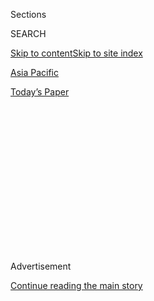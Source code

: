 <div id="app">

<div>

<div>

<div>

<div class="NYTAppHideMasthead css-1q2w90k e1suatyy0">

<div class="section css-ui9rw0 e1suatyy2">

<div class="css-eph4ug er09x8g0">

<div class="css-6n7j50">

</div>

<span class="css-1dv1kvn">Sections</span>

<div class="css-10488qs">

<span class="css-1dv1kvn">SEARCH</span>

</div>

[Skip to content](#site-content)[Skip to site index](#site-index)

</div>

<div id="masthead-section-label" class="css-1wr3we4 eaxe0e00">

[Asia
Pacific](https://www.nytimes.com/section/world/asia)

</div>

<div class="css-10698na e1huz5gh0">

</div>

</div>

<div id="masthead-bar-one" class="section hasLinks css-15hmgas e1csuq9d3">

<div class="css-uqyvli e1csuq9d0">

</div>

<div class="css-1uqjmks e1csuq9d1">

</div>

<div class="css-9e9ivx">

[](https://myaccount.nytimes.com/auth/login?response_type=cookie&client_id=vi)

</div>

<div class="css-1bvtpon e1csuq9d2">

[Today’s
Paper](https://www.nytimes.com/section/todayspaper)

</div>

</div>

</div>

</div>

<div data-aria-hidden="false">

<div id="site-content" data-role="main">

<div>

<div class="css-1aor85t" style="opacity:0.000000001;z-index:-1;visibility:hidden">

<div class="css-1hqnpie">

<div class="css-epjblv">

<span class="css-17xtcya">[Asia
Pacific](/section/world/asia)</span><span class="css-x15j1o">|</span><span class="css-fwqvlz">Trump
and Abe to Talk: Why They Are Meeting and What They’ll
Discuss</span>

</div>

<div class="css-k008qs">

<div class="css-1iwv8en">

<span class="css-18z7m18"></span>

<div>

</div>

</div>

<span class="css-1n6z4y">https://nyti.ms/2k910js</span>

<div class="css-1705lsu">

<div class="css-4xjgmj">

<div class="css-4skfbu" data-role="toolbar" data-aria-label="Social Media Share buttons, Save button, and Comments Panel with current comment count" data-testid="share-tools">

  - 
  - 
  - 
  - 
    
    <div class="css-6n7j50">
    
    </div>

  - 

</div>

</div>

</div>

</div>

</div>

</div>

<div class="css-13pd83m">

</div>

<div id="top-wrapper" class="css-1sy8kpn">

<div id="top-slug" class="css-l9onyx">

Advertisement

</div>

[Continue reading the main
story](#after-top)

<div class="ad top-wrapper" style="text-align:center;height:100%;display:block;min-height:250px">

<div id="top" class="place-ad" data-position="top" data-size-key="top">

</div>

</div>

<div id="after-top">

</div>

</div>

<div id="sponsor-wrapper" class="css-1hyfx7x">

<div id="sponsor-slug" class="css-19vbshk">

Supported by

</div>

[Continue reading the main
story](#after-sponsor)

<div id="sponsor" class="ad sponsor-wrapper" style="text-align:center;height:100%;display:block">

</div>

<div id="after-sponsor">

</div>

</div>

<div class="css-1vkm6nb ehdk2mb0">

# Trump and Abe to Talk: Why They Are Meeting and What They’ll Discuss

</div>

<div class="css-79elbk" data-testid="photoviewer-wrapper">

<div class="css-z3e15g" data-testid="photoviewer-wrapper-hidden">

</div>

<div class="css-1a48zt4 ehw59r15" data-testid="photoviewer-children">

![<span class="css-16f3y1r e13ogyst0" data-aria-hidden="true">Prime
Minister Shinzo Abe of Japan during a ceremony at a base north of Tokyo
last year. He will meet with President Trump on Friday in the Oval
Office.</span><span class="css-cnj6d5 e1z0qqy90" itemprop="copyrightHolder"><span class="css-1ly73wi e1tej78p0">Credit...</span><span><span>Eugene
Hoshiko/Associated
Press</span></span></span>](https://static01.nyt.com/images/2017/02/10/world/asia/10japan3/10japan3-articleInline.jpg?quality=75&auto=webp&disable=upscale)

</div>

</div>

<div class="css-xt80pu e12qa4dv0">

<div class="css-18e8msd">

<div class="css-vp77d3 epjyd6m0">

<div class="css-1baulvz">

By [<span class="css-1baulvz last-byline" itemprop="name">Motoko
Rich</span>](http://www.nytimes.com/by/motoko-rich)

</div>

</div>

  - Feb. 9,
    2017

  - 
    
    <div class="css-4xjgmj">
    
    <div class="css-d8bdto" data-role="toolbar" data-aria-label="Social Media Share buttons, Save button, and Comments Panel with current comment count" data-testid="share-tools">
    
      - 
      - 
      - 
      - 
        
        <div class="css-6n7j50">
        
        </div>
    
      - 
    
    </div>
    
    </div>

</div>

</div>

<div class="section meteredContent css-1r7ky0e" name="articleBody" itemprop="articleBody">

<div class="css-1fanzo5 StoryBodyCompanionColumn">

<div class="css-53u6y8">

HONG KONG — Prime Minister Shinzo Abe of Japan, the first world leader
to meet Donald J. Trump after the election [in
November](https://www.nytimes.com/2016/11/17/world/asia/shinzo-abe-donald-trump.html),
plans to meet with the president in Washington on Friday in the Oval
Office. Mr. Abe is then planning to fly to Mr. Trump’s Mar-a-Lago resort
in Palm Beach, Fla., to play golf with the president.

## Why are they meeting?

Mr. Abe wants to talk to Mr. Trump about trade and economic issues,
which have already been the subject of some [critical Twitter
postings](https://www.nytimes.com/2017/01/06/business/trump-toyota-mexico-twitter-threat.html)
and
[remarks](https://www.nytimes.com/2017/02/02/upshot/should-dollar-rise-or-fall-the-trump-teams-message-is-garbled.html)
from the president.

Mr. Abe is also eager to pursue a closer personal relationship with Mr.
Trump, with whom he shares some ideological leanings, including a
resistance to immigration.

## What is Abe most worried about?

With Mr. Trump warning Toyota of a “[big border
tax](https://twitter.com/realDonaldTrump/status/817071792711942145)” on
the company if it built a new plant in Mexico and telling American
business leaders that Japan [purposely devaluates the yen for economic
advantage](https://www.nytimes.com/aponline/2017/02/01/world/asia/ap-as-japan-us-currency-.html),
Mr. Abe is concerned about how Mr. Trump’s “America First” policies
could affect Japanese companies and the country’s broader economy.

</div>

</div>

<div class="css-1fanzo5 StoryBodyCompanionColumn">

<div class="css-53u6y8">

Now that Mr. Trump has formally [abandoned the Trans-Pacific
Partnership](https://www.nytimes.com/2017/01/23/us/politics/tpp-trump-trade-nafta.html)
multilateral trade deal — on which Mr. Abe expended considerable
domestic political capital — Mr. Abe will be looking to sound out Mr.
Trump on the possibility of negotiating a future bilateral trade deal
between the two
countries.

## How will Abe try to persuade Trump that economic alliances with Japan could also benefit the U.S.?

Mr. Abe could point out that Japanese companies invest heavily in the
United States. According to the [Japan Business
Federation](http://keidanren.us/), Japanese companies have directly
invested more than $400 billion in building factories and other
facilities in the United States, creating about 1.7 million jobs for
American workers.

Mr. Abe has also indicated that Japanese companies or the government
could invest in American infrastructure. He told members of Parliament
that he wanted to sell Japan’s bullet train technology in the United
States so that states could build high-speed rail links and create jobs
doing so.

</div>

</div>

<div class="css-79elbk" data-testid="photoviewer-wrapper">

<div class="css-z3e15g" data-testid="photoviewer-wrapper-hidden">

</div>

<div class="css-1a48zt4 ehw59r15" data-testid="photoviewer-children">

![<span class="css-16f3y1r e13ogyst0" data-aria-hidden="true">Military
vehicles last year at Camp Foster, a United States Marine base in
Okinawa.</span><span class="css-cnj6d5 e1z0qqy90" itemprop="copyrightHolder"><span class="css-1ly73wi e1tej78p0">Credit...</span><span>Adam
Dean for The New York
Times</span></span>](https://static01.nyt.com/images/2017/02/10/world/asia/10japan2/10japan2-articleInline.jpg?quality=75&auto=webp&disable=upscale)

</div>

</div>

<div class="css-1fanzo5 StoryBodyCompanionColumn">

<div class="css-53u6y8">

## How have Japanese companies reacted to Trump?

After Mr. Trump attacked Toyota on Twitter, the automaker announced that
it would invest an additional $10 billion in the United States over the
next five years, although it was not clear if that had already been
planned.

</div>

</div>

<div class="css-1fanzo5 StoryBodyCompanionColumn">

<div class="css-53u6y8">

In December, SoftBank, the telecommunications and internet company, said
it would invest $50 billion in the United States, a move that the
company’s founder, Masayoshi Son, said would create 50,000 jobs. Again,
[it seems the investment is not entirely
new](https://www.nytimes.com/2016/12/06/business/dealbook/donald-trump-mayayoshi-son-softbank.html),
but it comes from the Japanese company’s previously announced Vision
fund, a $100 billion vehicle for investing in technology companies
worldwide.

Other companies, including Sharp and Fuji Heavy Industries, have also
recently talked publicly about existing plans to expand or build new
factories in the United States, while Nisshinbo Holdings, an
environmental and energy conglomerate that makes auto parts, said it
would abandon a plan to build a car parts factory in Mexico.

## What about the yen?

Mr. Abe has said that Mr. Trump’s criticisms about the yen are
“undeserved.” It is true that the value of the yen has fallen steadily
as Japan’s central bank has injected cash into the economy, a policy
that Mr. Abe will most likely try to explain to the president.

## Are there security issues the leaders might want to discuss?  

On the campaign trail, Mr. Trump assailed Japan for not paying enough
for its own defense. But during Defense Secretary Jim Mattis’s recent
visit to Japan, he described the country as “[a model of cost sharing
and burden
sharing](https://www.nytimes.com/2017/02/04/world/asia/jim-mattis-defense-iran-persian-gulf.html)”
and [assured leaders
there](https://www.nytimes.com/2017/02/03/world/asia/us-japan-mattis-abe-defense.html)
that the United States would stand by its mutual defense treaty and keep
American troops on Okinawa and elsewhere in Japan. Mr. Abe will most
likely want to underscore that view and ensure that Mr. Trump agrees.

## Can Japan pay the U.S. more for defense?

Maybe. There are signs that Japan might be willing to pay or do more,
but many experts contend that American troops are defending not only
Japan but also America’s own interests in Asia.

The Pentagon is budgeted to spend about $5.5 billion to support troops
and bases on Okinawa and elsewhere around Japan this year. Japan is set
to spend $1.8 billion to support the bases, in addition to at least $4
billion on related expenses, including compensation for the communities
that host the bases and money for relocating American troops.

Under its Constitution, which was written by American occupying forces
after World War II, Japan can keep an army for defensive purposes. But
Mr. Abe has said he wants to [revise the Constitution and expand the
military](http://www.nytimes.com/2016/07/12/world/asia/japan-election-shinzo-abe.html).
In August, his government requested [the latest in a series of increases
in military
spending](http://www.nytimes.com/2016/08/31/world/asia/japan-defense-military-budget-shinzo-abe.html).  

</div>

</div>

</div>

<div>

</div>

<div>

</div>

<div>

</div>

<div>

<div id="bottom-wrapper" class="css-1ede5it">

<div id="bottom-slug" class="css-l9onyx">

Advertisement

</div>

[Continue reading the main
story](#after-bottom)

<div id="bottom" class="ad bottom-wrapper" style="text-align:center;height:100%;display:block;min-height:90px">

</div>

<div id="after-bottom">

</div>

</div>

</div>

</div>

</div>

## Site Index

<div>

</div>

## Site Information Navigation

  - [© <span>2020</span> <span>The New York Times
    Company</span>](https://help.nytimes.com/hc/en-us/articles/115014792127-Copyright-notice)

<!-- end list -->

  - [NYTCo](https://www.nytco.com/)
  - [Contact
    Us](https://help.nytimes.com/hc/en-us/articles/115015385887-Contact-Us)
  - [Work with us](https://www.nytco.com/careers/)
  - [Advertise](https://nytmediakit.com/)
  - [T Brand Studio](http://www.tbrandstudio.com/)
  - [Your Ad
    Choices](https://www.nytimes.com/privacy/cookie-policy#how-do-i-manage-trackers)
  - [Privacy](https://www.nytimes.com/privacy)
  - [Terms of
    Service](https://help.nytimes.com/hc/en-us/articles/115014893428-Terms-of-service)
  - [Terms of
    Sale](https://help.nytimes.com/hc/en-us/articles/115014893968-Terms-of-sale)
  - [Site
    Map](https://spiderbites.nytimes.com)
  - [Help](https://help.nytimes.com/hc/en-us)
  - [Subscriptions](https://www.nytimes.com/subscription?campaignId=37WXW)

</div>

</div>

</div>

</div>
